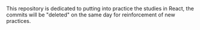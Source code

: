 This repository is dedicated to putting into practice the studies in React, the commits will be "deleted" on the same day for reinforcement of new practices.

